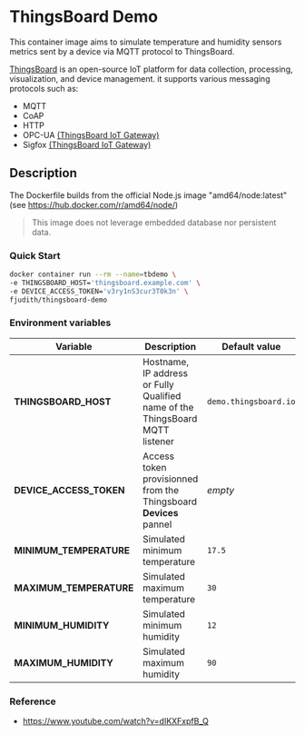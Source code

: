 
# ThingsBoard Demo

This container image aims to simulate temperature and humidity sensors metrics sent by a device via MQTT protocol to ThingsBoard.

[ThingsBoard](https://thingsboard.io/docs/) is an open-source IoT platform for data collection, processing, visualization, and device management.
it supports various messaging protocols such as:

* MQTT
* CoAP
* HTTP
* OPC-UA [(ThingsBoard IoT Gateway)](https://thingsboard.io/docs/iot-gateway/)
* Sigfox [(ThingsBoard IoT Gateway)](https://thingsboard.io/docs/iot-gateway/)

## Description

The Dockerfile builds from the official Node.js image "amd64/node:latest" (see https://hub.docker.com/r/amd64/node/)

> This image does not leverage embedded database nor persistent data.

### Quick Start

```bash
docker container run --rm --name=tbdemo \
-e THINGSBOARD_HOST='thingsboard.example.com' \
-e DEVICE_ACCESS_TOKEN='v3ry1nS3cur3T0k3n' \
fjudith/thingsboard-demo
```

### Environment variables

Variable | Description | Default value
-------- | ----------- | -------------
**THINGSBOARD_HOST**    | Hostname, IP address or Fully Qualified name of the ThingsBoard MQTT listener | `demo.thingsboard.io`
**DEVICE_ACCESS_TOKEN** | Access token provisionned from the Thingsboard **Devices** pannel | _empty_
**MINIMUM_TEMPERATURE** | Simulated minimum temperature | `17.5`
**MAXIMUM_TEMPERATURE** | Simulated maximum temperature | `30`
**MINIMUM_HUMIDITY** | Simulated minimum humidity | `12`
**MAXIMUM_HUMIDITY** | Simulated maximum humidity | `90`

### Reference

* https://www.youtube.com/watch?v=dIKXFxpfB_Q